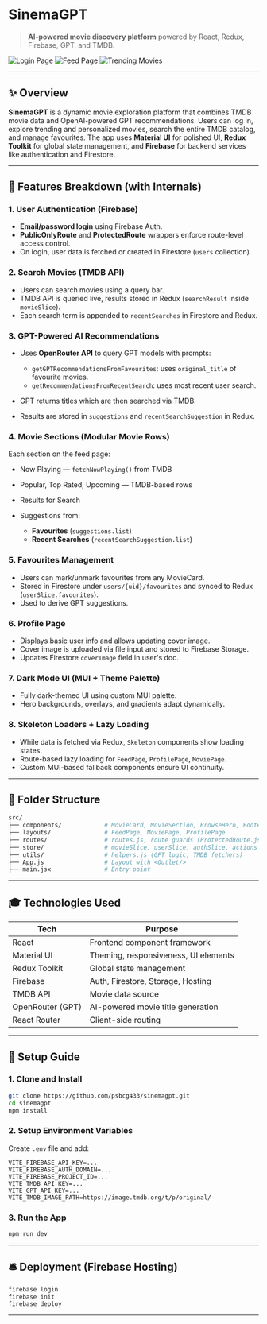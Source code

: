 # SinemaGPT

> **AI-powered movie discovery platform** powered by React, Redux, Firebase, GPT, and TMDB.

![Login Page](/FeedPageScreenshot.png)
![Feed Page](/LoginPageScreenshot.png)
![Trending Movies](/TrendingMoviesScreenshot.png)


---

## ✨ Overview

**SinemaGPT** is a dynamic movie exploration platform that combines TMDB movie data and OpenAI-powered GPT recommendations. Users can log in, explore trending and personalized movies, search the entire TMDB catalog, and manage favourites. The app uses **Material UI** for polished UI, **Redux Toolkit** for global state management, and **Firebase** for backend services like authentication and Firestore.

---

## 🚀 Features Breakdown (with Internals)

### 1. **User Authentication** (Firebase)

* **Email/password login** using Firebase Auth.
* **PublicOnlyRoute** and **ProtectedRoute** wrappers enforce route-level access control.
* On login, user data is fetched or created in Firestore (`users` collection).

### 2. **Search Movies** (TMDB API)

* Users can search movies using a query bar.
* TMDB API is queried live, results stored in Redux (`searchResult` inside `movieSlice`).
* Each search term is appended to `recentSearches` in Firestore and Redux.

### 3. **GPT-Powered AI Recommendations**

* Uses **OpenRouter API** to query GPT models with prompts:

  * `getGPTRecommendationsFromFavourites`: uses `original_title` of favourite movies.
  * `getRecommendationsFromRecentSearch`: uses most recent user search.
* GPT returns titles which are then searched via TMDB.
* Results are stored in `suggestions` and `recentSearchSuggestion` in Redux.

### 4. **Movie Sections** (Modular Movie Rows)

Each section on the feed page:

* Now Playing — `fetchNowPlaying()` from TMDB
* Popular, Top Rated, Upcoming — TMDB-based rows
* Results for Search
* Suggestions from:

  * **Favourites** (`suggestions.list`)
  * **Recent Searches** (`recentSearchSuggestion.list`)

### 5. **Favourites Management**

* Users can mark/unmark favourites from any MovieCard.
* Stored in Firestore under `users/{uid}/favourites` and synced to Redux (`userSlice.favourites`).
* Used to derive GPT suggestions.

### 6. **Profile Page**

* Displays basic user info and allows updating cover image.
* Cover image is uploaded via file input and stored to Firebase Storage.
* Updates Firestore `coverImage` field in user's doc.

### 7. **Dark Mode UI (MUI + Theme Palette)**

* Fully dark-themed UI using custom MUI palette.
* Hero backgrounds, overlays, and gradients adapt dynamically.

### 8. **Skeleton Loaders + Lazy Loading**

* While data is fetched via Redux, `Skeleton` components show loading states.
* Route-based lazy loading for `FeedPage`, `ProfilePage`, `MoviePage`.
* Custom MUI-based fallback components ensure UI continuity.

---

## 📂 Folder Structure

```bash
src/
├── components/            # MovieCard, MovieSection, BrowseHero, Footer, Skeletons
├── layouts/               # FeedPage, MoviePage, ProfilePage
├── routes/                # routes.js, route guards (ProtectedRoute.js)
├── store/                 # movieSlice, userSlice, authSlice, actions
├── utils/                 # helpers.js (GPT logic, TMDB fetchers)
├── App.js                 # Layout with <Outlet/>
├── main.jsx               # Entry point
```

---

## 🎓 Technologies Used

| Tech             | Purpose                              |
| ---------------- | ------------------------------------ |
| React            | Frontend component framework         |
| Material UI      | Theming, responsiveness, UI elements |
| Redux Toolkit    | Global state management              |
| Firebase         | Auth, Firestore, Storage, Hosting    |
| TMDB API         | Movie data source                    |
| OpenRouter (GPT) | AI-powered movie title generation    |
| React Router     | Client-side routing                  |

---

## 🚧 Setup Guide

### 1. Clone and Install

```bash
git clone https://github.com/psbcg433/sinemagpt.git
cd sinemagpt
npm install
```

### 2. Setup Environment Variables

Create `.env` file and add:

```env
VITE_FIREBASE_API_KEY=...
VITE_FIREBASE_AUTH_DOMAIN=...
VITE_FIREBASE_PROJECT_ID=...
VITE_TMDB_API_KEY=...
VITE_GPT_API_KEY=...
VITE_TMDB_IMAGE_PATH=https://image.tmdb.org/t/p/original/
```

### 3. Run the App

```bash
npm run dev
```

---

## 🛎️ Deployment (Firebase Hosting)

```bash
firebase login
firebase init
firebase deploy
```

---

